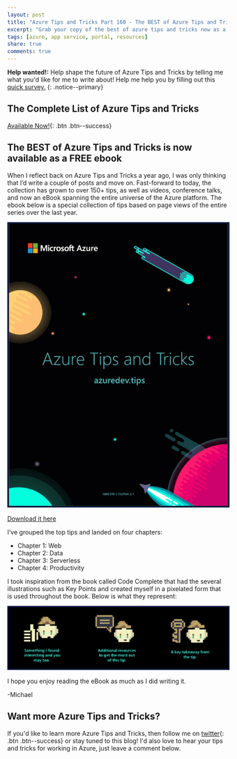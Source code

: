 ```yaml
---
layout: post
title: "Azure Tips and Tricks Part 160 - The BEST of Azure Tips and Tricks is now available as a FREE ebook"
excerpt: "Grab your copy of the best of azure tips and tricks now as a free ebook"
tags: [azure, app service, portal, resources]
share: true
comments: true
---
```

 
**Help wanted!:** Help shape the future of Azure Tips and Tricks by telling me what you'd like for me to write about! Help me help you by filling out this [quick survey.](http://survey.azuredev.tips)
{: .notice--primary}
 
## The Complete List of Azure Tips and Tricks
 
[Available Now!](https://michaelcrump.net/azure-tips-and-tricks-complete-list/){: .btn .btn--success} 

## The BEST of Azure Tips and Tricks is now available as a FREE ebook

When I reflect back on Azure Tips and Tricks a year ago, I was only thinking that I’d write a couple of posts and move on. Fast-forward to today, the collection has grown to over 150+ tips, as well as videos, conference talks, and now an eBook spanning the entire universe of the Azure platform. The ebook below is a special collection of tips based on page views of the entire series over the last year. 

<img style="border:3px solid #021a40" src="/files/azuretipsandtrickebook3.gif">

[Download it here](http://ebook.azuredev.tips)

I’ve grouped the top tips and landed on four chapters: 

* Chapter 1: Web
* Chapter 2: Data
* Chapter 3: Serverless
* Chapter 4: Productivity

I took inspiration from the book called Code Complete that had the several illustrations such as Key Points and created myself in a pixelated form that is used throughout the book. Below is what they represent:

<img style="border:3px solid #021a40" src="/files/azuretipsandtrickebook2.png">

I hope you enjoy reading the eBook as much as I did writing it.

-Michael
 
## Want more Azure Tips and Tricks?
If you'd like to learn more Azure Tips and Tricks, then follow me on [twitter](http://twitter.com/mbcrump){: .btn .btn--success} or stay tuned to this blog! I'd also love to hear your tips and tricks for working in Azure, just leave a comment below.
